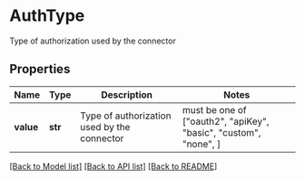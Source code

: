 # AuthType

Type of authorization used by the connector

## Properties
Name | Type | Description | Notes
------------ | ------------- | ------------- | -------------
**value** | **str** | Type of authorization used by the connector |  must be one of ["oauth2", "apiKey", "basic", "custom", "none", ]

[[Back to Model list]](../../README.md#documentation-for-models) [[Back to API list]](../../README.md#documentation-for-api-endpoints) [[Back to README]](../../README.md)


